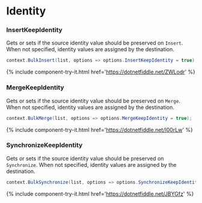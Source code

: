 # Identity

### InsertKeepIdentity
Gets or sets if the source identity value should be preserved on `Insert`. When not specified, identity values are assigned by the destination.


```csharp
context.BulkInsert(list, options => options.InsertKeepIdentity = true);
```
{% include component-try-it.html href='https://dotnetfiddle.net/ZWLodr' %}

### MergeKeepIdentity
Gets or sets if the source identity value should be preserved on `Merge`. When not specified, identity values are assigned by the destination.


```csharp
context.BulkMerge(list, options => options.MergeKeepIdentity = true);
```
{% include component-try-it.html href='https://dotnetfiddle.net/I00rLw' %}

### SynchronizeKeepIdentity
Gets or sets if the source identity value should be preserved on `Synchronize`. When not specified, identity values are assigned by the destination.


```csharp
context.BulkSynchronize(list, options => options.SynchronizeKeepIdentity = true);
```
{% include component-try-it.html href='https://dotnetfiddle.net/JBYGfz' %}
